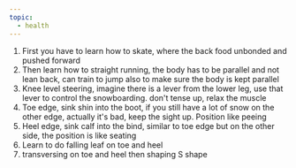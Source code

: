 ```yaml
---
topic:
  - health
---
```

1. First you have to learn how to skate, where the back food unbonded and pushed forward
2. Then learn how to straight running, the body has to be parallel and not lean back, can train to jump also to make sure the body is kept parallel
3. Knee level steering, imagine there is a lever from the lower leg, use that lever to control the snowboarding. don't tense up, relax the muscle
4. Toe edge, sink shin into the boot, if you still have a lot of snow on the other edge, actually it's bad, keep the sight up. Position like peeing
5. Heel edge, sink calf into the bind, similar to toe edge but on the other side, the position is like seating
6. Learn to do falling leaf on toe and heel
7. transversing on toe and heel then shaping S shape